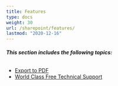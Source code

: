 ```yaml
---
title: Features
type: docs
weight: 30
url: /sharepoint/features/
lastmod: "2020-12-16"
---
```


###### **This section includes the following topics:**
- [Export to PDF](/pdf/sharepoint/export-to-pdf/)
- [World Class Free Technical Support](/pdf/sharepoint/world-class-free-technical-support/)
